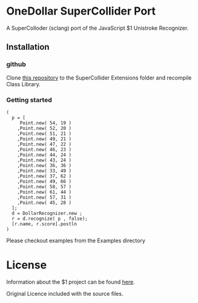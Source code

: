 # OneDollar SuperCollider Port

A SuperColloder (sclang) port of the JavaScript $1 Unistroke Recognizer.


## Installation

### github

Clone [this repository](https://github.com/dadaphl/oneDollar-supercollider.git) to the SuperCollider Extensions folder and recompile Class Library.

### Getting started

```
(
  p = [
  	 Point.new( 54, 19 )
  	,Point.new( 52, 20 )
  	,Point.new( 51, 21 )
  	,Point.new( 49, 21 )
  	,Point.new( 47, 22 )
  	,Point.new( 46, 23 )
  	,Point.new( 44, 24 )
  	,Point.new( 43, 24 )
  	,Point.new( 36, 36 )
  	,Point.new( 33, 49 )
  	,Point.new( 37, 62 )
  	,Point.new( 49, 66 )
  	,Point.new( 58, 57 )
  	,Point.new( 61, 44 )
  	,Point.new( 57, 31 )
  	,Point.new( 45, 28 )
  ];
  d = DollarRecognizer.new ;
  r = d.recognize( p , false);
  [r.name, r.score].postln
)
```

Please checkout examples from the Examples directory

# License

Information about the $1 project can be found [here](http://depts.washington.edu/aimgroup/proj/dollar/).

Original Licence included with the source files.
